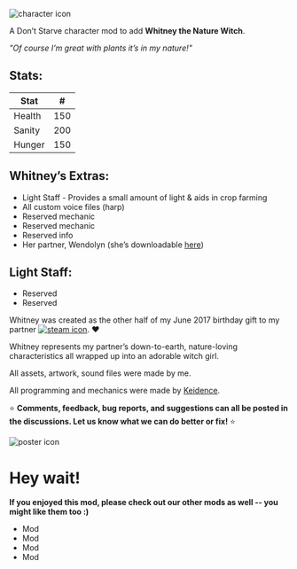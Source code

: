 ![character icon](https://i.imgur.com/in8uNls.png "Whitney & Wendolyn :D")

A Don’t Starve character mod to add **Whitney the Nature Witch**.

_"Of course I’m great with plants it’s in my nature!"_

## Stats:
|  Stat  |  #  |
|--------|-----|
| Health | 150 |
| Sanity | 200 |
| Hunger | 150 |

## Whitney’s Extras:

* Light Staff - Provides a small amount of light & aids in crop farming
* All custom voice files (harp) 
* Reserved mechanic
* Reserved mechanic
* Reserved info
* Her partner, Wendolyn (she’s downloadable [here][])

## Light Staff:

* Reserved
* Reserved

Whitney was created as the other half of my June 2017 birthday gift to my partner [![steam icon](http://cdn.edgecast.steamstatic.com/steamcommunity/public/images/avatars/90/90c691376873c50ce628a43a2eec2a5331d41110_medium.jpg "Keidence")][Keidence]. :heart:

Whitney represents my partner’s down-to-earth, nature-loving characteristics all wrapped up into an adorable witch girl.

All assets, artwork, sound files were made by me.

All programming and mechanics were made by [Keidence][].

:star: **Comments, feedback, bug reports, and suggestions can all be posted in the discussions. Let us know what we can do better or fix!** :star:

![poster icon](https://i.imgur.com/UerQO5X.png "Character poster revealed!")

# Hey wait!
**If you enjoyed this mod, please check out our other mods as well -- you might like them too :)**
* Mod
* Mod
* Mod
* Mod

[Keidence]: http://steamcommunity.com/profiles/76561198010524937
[here]: http://steamcommunity.com/profiles/76561198010524937

